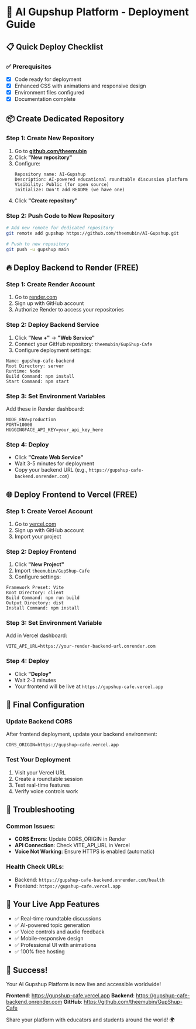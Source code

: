 # 🚀 AI Gupshup Platform - Deployment Guide

## 📋 Quick Deploy Checklist

### ✅ Prerequisites 
- [x] Code ready for deployment
- [x] Enhanced CSS with animations and responsive design
- [x] Environment files configured
- [x] Documentation complete

## 📦 Create Dedicated Repository

### Step 1: Create New Repository
1. Go to **[github.com/theemubin](https://github.com/theemubin)**
2. Click **"New repository"**
3. Configure:
   ```
   Repository name: AI-Gupshup
   Description: AI-powered educational roundtable discussion platform
   Visibility: Public (for open source)
   Initialize: Don't add README (we have one)
   ```
4. Click **"Create repository"**

### Step 2: Push Code to New Repository
```bash
# Add new remote for dedicated repository
git remote add gupshup https://github.com/theemubin/AI-Gupshup.git

# Push to new repository
git push -u gupshup main
```

## 🔥 Deploy Backend to Render (FREE)

### Step 1: Create Render Account
1. Go to [render.com](https://render.com)
2. Sign up with GitHub account
3. Authorize Render to access your repositories

### Step 2: Deploy Backend Service
1. Click **"New +"** → **"Web Service"**
2. Connect your GitHub repository: `theemubin/GupShup-Cafe`
3. Configure deployment settings:

```
Name: gupshup-cafe-backend
Root Directory: server
Runtime: Node
Build Command: npm install
Start Command: npm start
```

### Step 3: Set Environment Variables
Add these in Render dashboard:
```
NODE_ENV=production
PORT=10000
HUGGINGFACE_API_KEY=your_api_key_here
```

### Step 4: Deploy
- Click **"Create Web Service"**
- Wait 3-5 minutes for deployment
- Copy your backend URL (e.g., `https://gupshup-cafe-backend.onrender.com`)

## 🌐 Deploy Frontend to Vercel (FREE)

### Step 1: Create Vercel Account
1. Go to [vercel.com](https://vercel.com)
2. Sign up with GitHub account
3. Import your project

### Step 2: Deploy Frontend
1. Click **"New Project"**
2. Import `theemubin/GupShup-Cafe`
3. Configure settings:

```
Framework Preset: Vite
Root Directory: client
Build Command: npm run build
Output Directory: dist
Install Command: npm install
```

### Step 3: Set Environment Variable
Add in Vercel dashboard:
```
VITE_API_URL=https://your-render-backend-url.onrender.com
```

### Step 4: Deploy
- Click **"Deploy"**
- Wait 2-3 minutes
- Your frontend will be live at `https://gupshup-cafe.vercel.app`

## 🎯 Final Configuration

### Update Backend CORS
After frontend deployment, update your backend environment:
```
CORS_ORIGIN=https://gupshup-cafe.vercel.app
```

### Test Your Deployment
1. Visit your Vercel URL
2. Create a roundtable session
3. Test real-time features
4. Verify voice controls work

## 🔧 Troubleshooting

### Common Issues:
- **CORS Errors**: Update CORS_ORIGIN in Render
- **API Connection**: Check VITE_API_URL in Vercel
- **Voice Not Working**: Ensure HTTPS is enabled (automatic)

### Health Check URLs:
- Backend: `https://gupshup-cafe-backend.onrender.com/health`
- Frontend: `https://gupshup-cafe.vercel.app`

## 📱 Your Live App Features
- ✅ Real-time roundtable discussions
- ✅ AI-powered topic generation
- ✅ Voice controls and audio feedback
- ✅ Mobile-responsive design
- ✅ Professional UI with animations
- ✅ 100% free hosting

## 🎉 Success!
Your AI Gupshup Platform is now live and accessible worldwide!

**Frontend**: https://gupshup-cafe.vercel.app
**Backend**: https://gupshup-cafe-backend.onrender.com
**GitHub**: https://github.com/theemubin/GupShup-Cafe

Share your platform with educators and students around the world! 🌍
